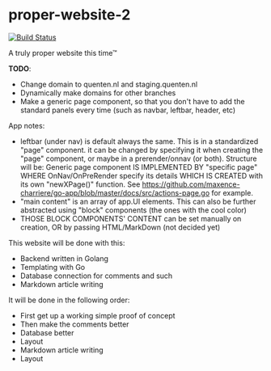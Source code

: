 # proper-website-2

[![Build Status](https://drone.dutchellie.nl/api/badges/DutchEllie/proper-website-2/status.svg)](https://drone.dutchellie.nl/DutchEllie/proper-website-2)

A truly proper website this time™

**TODO**:
- Change domain to quenten.nl and staging.quenten.nl
- Dynamically make domains for other branches
- Make a generic page component, so that you don't have to add the standard panels every time (such as navbar, leftbar, header, etc)

App notes:
- leftbar (under nav) is default always the same. 
  This is in a standardized "page" component.
  it can be changed by specifying it when creating the "page" component, or maybe in a prerender/onnav (or both).
  Structure will be:
    Generic page component IS IMPLEMENTED BY "specific page" WHERE OnNav/OnPreRender specify its details WHICH IS CREATED with its own "newXPage()" function. See https://github.com/maxence-charriere/go-app/blob/master/docs/src/actions-page.go for example.
- "main content" is an array of app.UI elements.
  This can also be further abstracted using "block" components (the ones with the cool color)
- THOSE BLOCK COMPONENTS' CONTENT can be set manually on creation, OR by passing HTML/MarkDown (not decided yet)

This website will be done with this:
- Backend written in Golang
- Templating with Go
- Database connection for comments and such
- Markdown article writing

It will be done in the following order:
- First get up a working simple proof of concept
- Then make the comments better
- Database better
- Layout
- Markdown article writing
- Layout